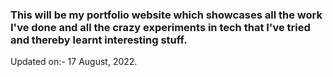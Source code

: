 ### This will be my portfolio website which showcases all the work I've done and all the crazy experiments in tech that I've tried and thereby learnt interesting stuff.

Updated on:- 17 August, 2022.